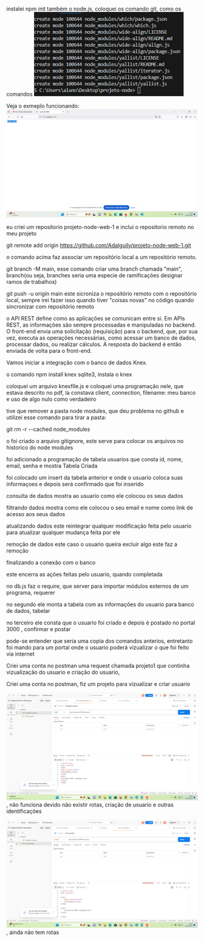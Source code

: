 instalei npm init também o node.js, coloquei os comando git, como os comandos
![alt text]({50BD748F-6991-4047-85DF-ECC747BB5856}.png)


Veja o exmeplo funcionando:
![alt text]({550A9182-3D37-44D2-8B8D-0AF4ACB7B3B9}.png)

eu criei um repositorio projeto-node-web-1
e inclui o repositorio remoto no meu projeto

git remote add origin https://github.com/Adalguily/projeto-node-web-1.git

o comando acima faz associar um repositório local a um repositório remoto.

git branch -M main, esse comando criar uma branch chamada "main", branch(ou seja, branches seria uma especie de ramificações designar ramos de trabalhos)

git push -u origin main este sicroniza o repositório remoto com o repositório local, sempre irei fazer isso quando tiver "coisas novas" no código quando sincronizar com repositório remoto


o API REST define como as aplicações se comunicam entre si. Em APIs REST, as informações são sempre processadas e manipuladas no backend. O front-end envia uma solicitação (requisição) para o backend, que, por sua vez, executa as operações necessárias, como acessar um banco de dados, processar dados, ou realizar cálculos. A resposta do backend é então enviada de volta para o front-end.

Vamos iniciar a integração com o banco de dados Knex.

o comando npm install knex sqlite3, instala o knex

coloquei um arquivo knexfile.js e coloquei uma programação nele, que estava descrito no pdf, la constava client, connection, filename: meu banco
e uso de algo nulo como verdadeiro

tive que remover a pasta node modules, que deu problema no github e utilizei esse comando para tirar a pasta:

git rm -r --cached node_modules

o foi criado o arquivo gitignore, este serve para colocar os arquivos no historico do node modules 

foi adicionado a programação de tabela usuarios que consta id, nome, email, senha e mostra Tabela Criada

foi colocado um insert da tabela anterior e onde o usuario coloca suas informaçoes e depois será confirmado que foi inserido


consulta de dados 
mostra ao usuario como ele colocou os seus dados


filtrando dados
mostra como ele colocou o seu email e nome como link de acesso aos seus dados

atualizando dados
este reintegrar qualquer modificação feita pelo usuario para atualizar qualquer mudança feita por ele

remoção de dados
este caso o usuario queira excluir algo este faz a remoção

finalizando a conexão com o banco

este encerra as ações feitas pelo usuario, quando completada


no db.js faz o require, que server para importar módulos externos de um programa, requerer

no segundo ele monta a tabela com as informações do usuario para banco de dados, tabelar

no terceiro ele consta que o usuario foi criado e depois é postado no portal 3000 , confirmar e postar

pode-se entender que seria uma copia dos comandos anterios, entretanto foi mando para um portal onde o usuario poderá vizualizar o que foi feito via internet

Criei uma conta no postman uma request chamada projeto1 que continha vizualização do usuario e criação do usuario,

Criei uma conta no postman, fiz um projeto para vizualizar e criar usuario

![alt text]({5070CBF9-7636-4CA3-903D-C96DFFAC4629}.png), não funciona devido não existir rotas, criação de usuario e outras identificações

![alt text]({6861B7F7-7C74-46D4-B576-B1F900CF2772}.png), ainda não tem rotas